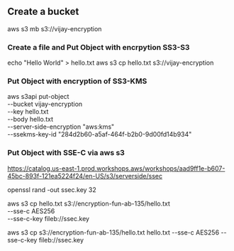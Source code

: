 ## Create a bucket

aws s3 mb s3://vijay-encryption

### Create a file and Put Object with encrpytion SS3-S3

echo "Hello World" > hello.txt
aws s3 cp hello.txt  s3://vijay-encryption

### Put Object with encryption of SS3-KMS

aws s3api put-object \
--bucket vijay-encryption \
--key hello.txt \
--body hello.txt \
--server-side-encryption "aws:kms" \
--ssekms-key-id "284d2b60-a5af-464f-b2b0-9d00fd14b934"


### Put Object with SSE-C via aws s3

https://catalog.us-east-1.prod.workshops.aws/workshops/aad9ff1e-b607-45bc-893f-121ea5224f24/en-US/s3/serverside/ssec


openssl rand -out ssec.key 32

aws s3 cp hello.txt s3://encryption-fun-ab-135/hello.txt \
--sse-c AES256 \
--sse-c-key fileb://ssec.key

aws s3 cp s3://encryption-fun-ab-135/hello.txt hello.txt --sse-c AES256 --sse-c-key fileb://ssec.key